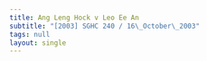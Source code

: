 ```yaml
---
title: Ang Leng Hock v Leo Ee An
subtitle: "[2003] SGHC 240 / 16\_October\_2003"
tags: null
layout: single
---
```


